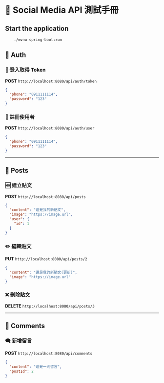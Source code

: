 # 📘 Social Media API 測試手冊

## Start the application

```bash
    ./mvnw spring-boot:run
```

## 🔐 Auth

### 🔸 登入取得 Token  

**POST** `http://localhost:8080/api/auth/token`

```json
{
  "phone": "0911111114",
  "password": "123"
}
```

### 🔸 註冊使用者  

**POST** `http://localhost:8080/api/auth/user`

```json
{
  "phone": "0911111114",
  "password": "123"
}
```

---

## 📝 Posts

### 🆕 建立貼文

**POST** `http://localhost:8080/api/posts`

```json
{
  "content": "這是我的新貼文",
  "image": "https://image.url",
  "user": {
    "id": 1
  }
}
```

### ✏️ 編輯貼文  

**PUT** `http://localhost:8080/api/posts/2`

```json
{
  "content": "這是我的新貼文(更新)",
  "image": "https://image.url"
}
```

### ❌ 刪除貼文  

**DELETE** `http://localhost:8080/api/posts/3`

---

## 💬 Comments

### 🗨️ 新增留言  

**POST** `http://localhost:8080/api/comments`

```json
{
  "content": "這是一則留言",
  "postId": 2
}
```
